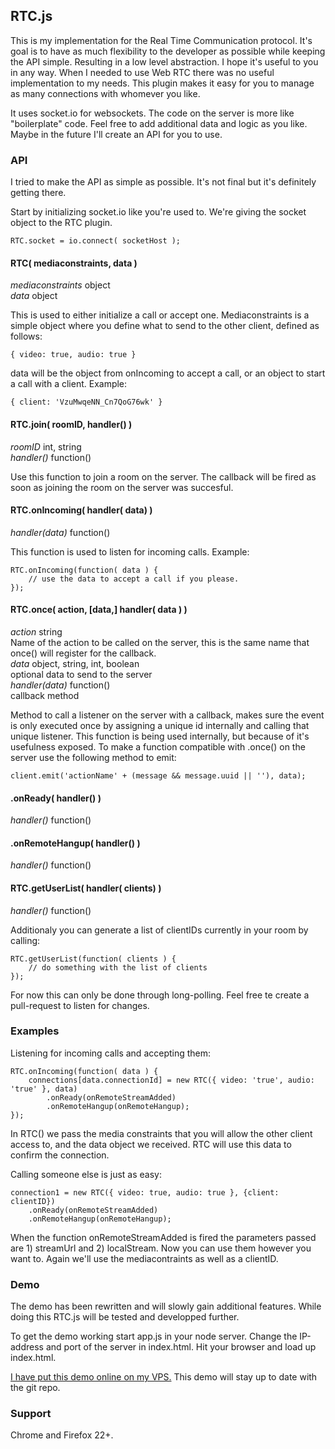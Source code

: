 ## RTC.js
This is my implementation for the Real Time Communication protocol. It's goal is to have as much flexibility to the developer as possible while keeping the API simple. Resulting in a low level abstraction. I hope it's useful to you in any way. When I needed to use Web RTC there was no useful implementation to my needs. This plugin makes it easy for you to manage as many connections with whomever you like.

It uses socket.io for websockets. The code on the server is more like "boilerplate" code. Feel free to add additional data and logic as you like. Maybe in the future I'll create an API for you to use.

### API
I tried to make the API as simple as possible. It's not final but it's definitely getting there.

Start by initializing socket.io like you're used to. We're giving the socket object to the RTC plugin.
    
    RTC.socket = io.connect( socketHost );

#### RTC( mediaconstraints, data )

*mediaconstraints* object  
*data* object

This is used to either initialize a call or accept one. Mediaconstraints is a simple object where you define what to send to the other client, defined as follows:

    { video: true, audio: true }

data will be the object from onIncoming to accept a call, or an object to start a call with a client. Example:

    { client: 'VzuMwqeNN_Cn7QoG76wk' }

#### RTC.join( roomID, handler() )

*roomID* int, string  
*handler()* function()

Use this function to join a room on the server. The callback will be fired as soon as joining the room on the server was succesful.

#### RTC.onIncoming( handler( data) )

*handler(data)* function()

This function is used to listen for incoming calls. Example:

    RTC.onIncoming(function( data ) {
        // use the data to accept a call if you please.
    });

#### RTC.once( action, [data,] handler( data ) )

*action* string  
Name of the action to be called on the server, this is the same name that once() will register for the callback.  
*data*  object, string, int, boolean  
optional data to send to the server  
*handler(data)* function()  
callback method

Method to call a listener on the server with a callback, makes sure the event is only executed once by assigning a unique id internally and calling that unique listener. This function is being used internally, but because of it's usefulness exposed. To make a function compatible with .once() on the server use the following method to emit:

    client.emit('actionName' + (message && message.uuid || ''), data);

#### .onReady( handler() )

*handler()* function()

#### .onRemoteHangup( handler() )

*handler()* function()

#### RTC.getUserList( handler( clients) )

*handler()* function()

Additionaly you can generate a list of clientIDs currently in your room by calling:

    RTC.getUserList(function( clients ) {
        // do something with the list of clients
    });
For now this can only be done through long-polling. Feel free te create a pull-request to listen for changes.

### Examples

Listening for incoming calls and accepting them:

    RTC.onIncoming(function( data ) {
        connections[data.connectionId] = new RTC({ video: 'true', audio: 'true' }, data)
            .onReady(onRemoteStreamAdded)
            .onRemoteHangup(onRemoteHangup);
    });

In RTC() we pass the media constraints that you will allow the other client access to, and the data object we received. RTC will use this data to confirm the connection.

Calling someone else is just as easy:

    connection1 = new RTC({ video: true, audio: true }, {client: clientID})
        .onReady(onRemoteStreamAdded)
        .onRemoteHangup(onRemoteHangup);

When the function onRemoteStreamAdded is fired the parameters passed are 1) streamUrl and 2) localStream. Now you can use them however you want to.
Again we'll use the mediacontraints as well as a clientID.

### Demo
The demo has been rewritten and will slowly gain additional features. While doing this RTC.js will be tested and developped further.

To get the demo working start app.js in your node server. Change the IP-address and port of the server in index.html. Hit your browser and load up index.html.

[I have put this demo online on my VPS.](http://178.21.20.114/RTC/) This demo will stay up to date with the git repo.

### Support
Chrome and Firefox 22+.
